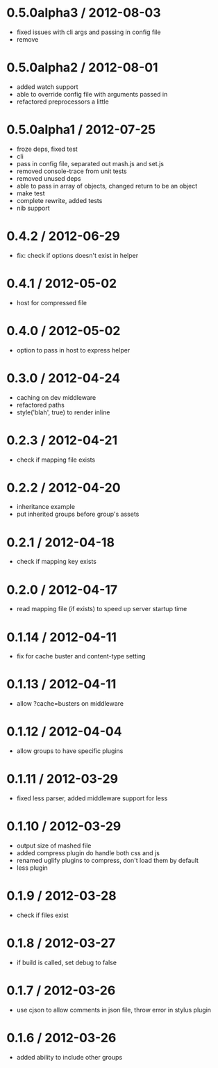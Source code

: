 
0.5.0alpha3 / 2012-08-03 
==================

  * fixed issues with cli args and passing in config file
  * remove <feff>

0.5.0alpha2 / 2012-08-01 
==================

  * added watch support
  * able to override config file with arguments passed in
  * refactored preprocessors a little

0.5.0alpha1 / 2012-07-25 
==================

  * froze deps, fixed test
  * cli
  * pass in config file, separated out mash.js and set.js
  * removed console-trace from unit tests
  * removed unused deps
  * able to pass in array of objects, changed return to be an object
  * make test
  * complete rewrite, added tests
  * nib support

0.4.2 / 2012-06-29 
==================

  * fix: check if options doesn't exist in helper

0.4.1 / 2012-05-02 
==================

  * host for compressed file

0.4.0 / 2012-05-02 
==================

  * option to pass in host to express helper

0.3.0 / 2012-04-24 
==================

  * caching on dev middleware
  * refactored paths
  * style('blah', true) to render inline

0.2.3 / 2012-04-21 
==================

  * check if mapping file exists

0.2.2 / 2012-04-20 
==================

  * inheritance example
  * put inherited groups before group's assets

0.2.1 / 2012-04-18 
==================

  * check if mapping key exists

0.2.0 / 2012-04-17 
==================

  * read mapping file (if exists) to speed up server startup time

0.1.14 / 2012-04-11 
==================

  * fix for cache buster and content-type setting

0.1.13 / 2012-04-11 
==================

  * allow ?cache=busters on middleware

0.1.12 / 2012-04-04 
==================

  * allow groups to have specific plugins

0.1.11 / 2012-03-29 
==================

  * fixed less parser, added middleware support for less

0.1.10 / 2012-03-29 
==================

  * output size of mashed file
  * added compress plugin do handle both css and js
  * renamed uglify plugins to compress, don't load them by default
  * less plugin

0.1.9 / 2012-03-28
==================

  * check if files exist 

0.1.8 / 2012-03-27
==================

  * if build is called, set debug to false 

0.1.7 / 2012-03-26
==================

  * use cjson to allow comments in json file, throw error in stylus plugin 

0.1.6 / 2012-03-26
==================

  * added ability to include other groups 

